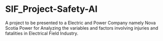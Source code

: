 # SIF_Project-Safety-AI
A project to be presented to a Electric and Power Company namely Nova Scotia Power for Analyzing the variables and factors involving injuries and fatalities in Electrical Field Industry.  
